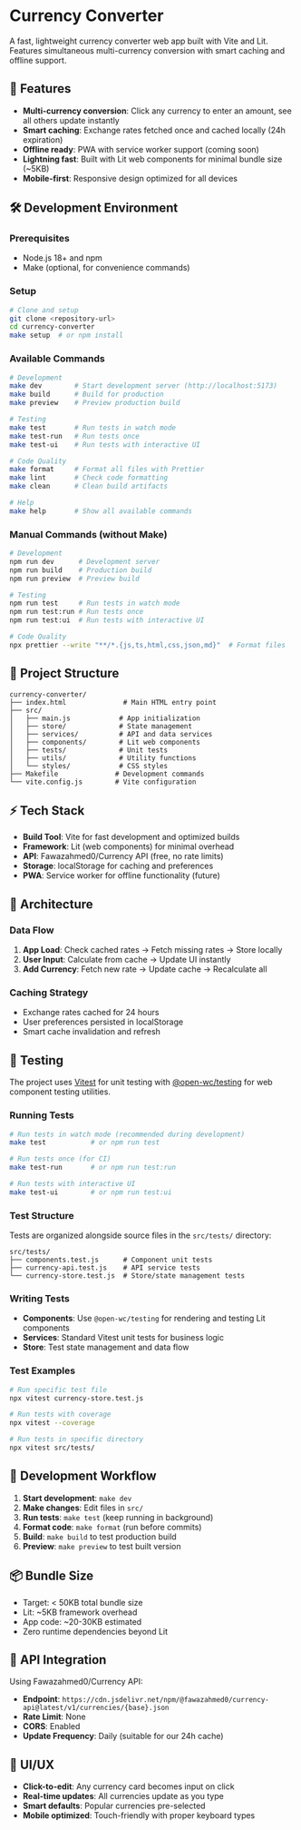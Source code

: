 # Currency Converter

A fast, lightweight currency converter web app built with Vite and Lit. Features simultaneous multi-currency conversion with smart caching and offline support.

## 🚀 Features

- **Multi-currency conversion**: Click any currency to enter an amount, see all others update instantly
- **Smart caching**: Exchange rates fetched once and cached locally (24h expiration)
- **Offline ready**: PWA with service worker support (coming soon)
- **Lightning fast**: Built with Lit web components for minimal bundle size (~5KB)
- **Mobile-first**: Responsive design optimized for all devices

## 🛠️ Development Environment

### Prerequisites

- Node.js 18+ and npm
- Make (optional, for convenience commands)

### Setup

```bash
# Clone and setup
git clone <repository-url>
cd currency-converter
make setup  # or npm install
```

### Available Commands

```bash
# Development
make dev        # Start development server (http://localhost:5173)
make build      # Build for production
make preview    # Preview production build

# Testing
make test       # Run tests in watch mode
make test-run   # Run tests once
make test-ui    # Run tests with interactive UI

# Code Quality
make format     # Format all files with Prettier
make lint       # Check code formatting
make clean      # Clean build artifacts

# Help
make help       # Show all available commands
```

### Manual Commands (without Make)

```bash
# Development
npm run dev      # Development server
npm run build    # Production build
npm run preview  # Preview build

# Testing
npm run test     # Run tests in watch mode
npm run test:run # Run tests once
npm run test:ui  # Run tests with interactive UI

# Code Quality
npx prettier --write "**/*.{js,ts,html,css,json,md}"  # Format files
```

## 📁 Project Structure

```
currency-converter/
├── index.html              # Main HTML entry point
├── src/
│   ├── main.js            # App initialization
│   ├── store/             # State management
│   ├── services/          # API and data services
│   ├── components/        # Lit web components
│   ├── tests/             # Unit tests
│   ├── utils/             # Utility functions
│   └── styles/            # CSS styles
├── Makefile              # Development commands
└── vite.config.js        # Vite configuration
```

## ⚡ Tech Stack

- **Build Tool**: Vite for fast development and optimized builds
- **Framework**: Lit (web components) for minimal overhead
- **API**: Fawazahmed0/Currency API (free, no rate limits)
- **Storage**: localStorage for caching and preferences
- **PWA**: Service worker for offline functionality (future)

## 🎯 Architecture

### Data Flow

1. **App Load**: Check cached rates → Fetch missing rates → Store locally
2. **User Input**: Calculate from cache → Update UI instantly
3. **Add Currency**: Fetch new rate → Update cache → Recalculate all

### Caching Strategy

- Exchange rates cached for 24 hours
- User preferences persisted in localStorage
- Smart cache invalidation and refresh

## 🧪 Testing

The project uses [Vitest](https://vitest.dev/) for unit testing with [@open-wc/testing](https://open-wc.org/testing/) for web component testing utilities.

### Running Tests

```bash
# Run tests in watch mode (recommended during development)
make test           # or npm run test

# Run tests once (for CI)
make test-run       # or npm run test:run

# Run tests with interactive UI
make test-ui        # or npm run test:ui
```

### Test Structure

Tests are organized alongside source files in the `src/tests/` directory:

```
src/tests/
├── components.test.js      # Component unit tests
├── currency-api.test.js    # API service tests
└── currency-store.test.js  # Store/state management tests
```

### Writing Tests

- **Components**: Use `@open-wc/testing` for rendering and testing Lit components
- **Services**: Standard Vitest unit tests for business logic
- **Store**: Test state management and data flow

### Test Examples

```bash
# Run specific test file
npx vitest currency-store.test.js

# Run tests with coverage
npx vitest --coverage

# Run tests in specific directory
npx vitest src/tests/
```

## 🧪 Development Workflow

1. **Start development**: `make dev`
2. **Make changes**: Edit files in `src/`
3. **Run tests**: `make test` (keep running in background)
4. **Format code**: `make format` (run before commits)
5. **Build**: `make build` to test production build
6. **Preview**: `make preview` to test built version

## 📦 Bundle Size

- Target: < 50KB total bundle size
- Lit: ~5KB framework overhead
- App code: ~20-30KB estimated
- Zero runtime dependencies beyond Lit

## 🔄 API Integration

Using Fawazahmed0/Currency API:

- **Endpoint**: `https://cdn.jsdelivr.net/npm/@fawazahmed0/currency-api@latest/v1/currencies/{base}.json`
- **Rate Limit**: None
- **CORS**: Enabled
- **Update Frequency**: Daily (suitable for our 24h cache)

## 🎨 UI/UX

- **Click-to-edit**: Any currency card becomes input on click
- **Real-time updates**: All currencies update as you type
- **Smart defaults**: Popular currencies pre-selected
- **Mobile optimized**: Touch-friendly with proper keyboard types
